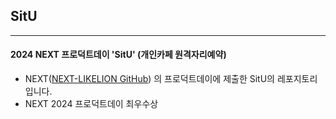 ## SitU
-----------
#### 2024 NEXT 프로덕트데이 'SitU' (개인카페 원격자리예약)
- NEXT([NEXT-LIKELION GitHub](https://github.com/NEXT-LIKELION)) 의 프로덕트데이에 제출한 SitU의 레포지토리입니다.
- NEXT 2024 프로덕트데이 최우수상 
